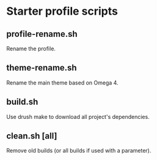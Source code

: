 # Starter profile scripts

## profile-rename.sh <new name>

Rename the profile.

## theme-rename.sh <new name>

Rename the main theme based on Omega 4.

## build.sh

Use drush make to download all project's dependencies.

## clean.sh [all]

Remove old builds (or all builds if used with a parameter).
